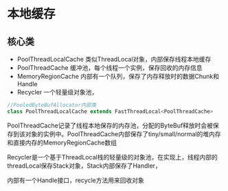 # 本地缓存



## 核心类

- PoolThreadLocalCache 类似ThreadLocal对象，内部保存线程本地缓存
- PoolThreadCache 缓冲池，每个线程一个实例，保存回收的内存信息
- MemoryRegionCache 内部有一个队列，保存了内存释放时的数据Chunk和Handle
- Recycler 一个轻量级对象池，





```java
//PooledByteBufAllocator内部类
class PoolThreadLocalCache extends FastThreadLocal<PoolThreadCache> 
```



PoolThreadCache记录了线程本地保存的内存池，分配的ByteBuf释放时会被保存到该对象的实例中。PoolThreadCache内部保存了tiny/small/normal的堆内存和直接内存的MemoryRegionCache数组



Recycler是一个基于ThreadLocal栈的轻量级的对象池，在实现上，线程内部的threadLocal保存Stack对象，Stack内部保存了Handler，

内部有一个Handle接口，recycle方法用来回收对象